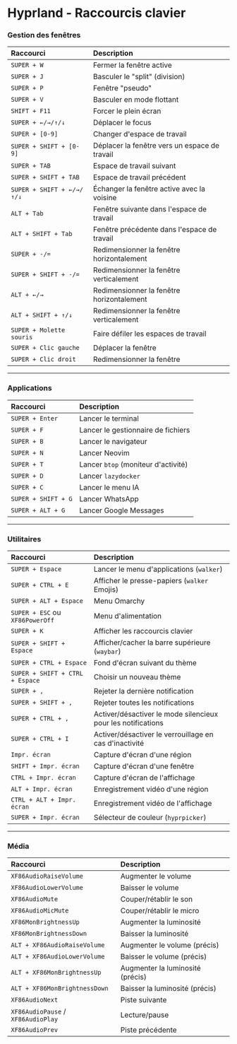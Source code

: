 # Hyprland - Raccourcis clavier

### Gestion des fenêtres

| Raccourci | Description |
| :--- | :--- |
| `SUPER + W` | Fermer la fenêtre active |
| `SUPER + J` | Basculer le "split" (division) |
| `SUPER + P` | Fenêtre "pseudo" |
| `SUPER + V` | Basculer en mode flottant |
| `SHIFT + F11` | Forcer le plein écran |
| `SUPER + ←/→/↑/↓` | Déplacer le focus |
| `SUPER + [0-9]` | Changer d'espace de travail |
| `SUPER + SHIFT + [0-9]` | Déplacer la fenêtre vers un espace de travail |
| `SUPER + TAB` | Espace de travail suivant |
| `SUPER + SHIFT + TAB` | Espace de travail précédent |
| `SUPER + SHIFT + ←/→/↑/↓` | Échanger la fenêtre active avec la voisine |
| `ALT + Tab` | Fenêtre suivante dans l'espace de travail |
| `ALT + SHIFT + Tab` | Fenêtre précédente dans l'espace de travail |
| `SUPER + -/=` | Redimensionner la fenêtre horizontalement |
| `SUPER + SHIFT + -/=` | Redimensionner la fenêtre verticalement |
| `ALT + ←/→` | Redimensionner la fenêtre horizontalement |
| `ALT + SHIFT + ↑/↓` | Redimensionner la fenêtre verticalement |
| `SUPER + Molette souris` | Faire défiler les espaces de travail |
| `SUPER + Clic gauche` | Déplacer la fenêtre |
| `SUPER + Clic droit` | Redimensionner la fenêtre |

---

### Applications

| Raccourci | Description |
| :--- | :--- |
| `SUPER + Enter` | Lancer le terminal |
| `SUPER + F` | Lancer le gestionnaire de fichiers |
| `SUPER + B` | Lancer le navigateur |
| `SUPER + N` | Lancer Neovim |
| `SUPER + T` | Lancer `btop` (moniteur d'activité) |
| `SUPER + D` | Lancer `lazydocker` |
| `SUPER + C` | Lancer le menu IA |
| `SUPER + SHIFT + G` | Lancer WhatsApp |
| `SUPER + ALT + G` | Lancer Google Messages |

---

### Utilitaires

| Raccourci | Description |
| :--- | :--- |
| `SUPER + Espace` | Lancer le menu d'applications (`walker`) |
| `SUPER + CTRL + E` | Afficher le presse-papiers (`walker` Emojis) |
| `SUPER + ALT + Espace` | Menu Omarchy |
| `SUPER + ESC` ou `XF86PowerOff` | Menu d'alimentation |
| `SUPER + K` | Afficher les raccourcis clavier |
| `SUPER + SHIFT + Espace` | Afficher/cacher la barre supérieure (`waybar`) |
| `SUPER + CTRL + Espace` | Fond d'écran suivant du thème |
| `SUPER + SHIFT + CTRL + Espace` | Choisir un nouveau thème |
| `SUPER + ,` | Rejeter la dernière notification |
| `SUPER + SHIFT + ,` | Rejeter toutes les notifications |
| `SUPER + CTRL + ,` | Activer/désactiver le mode silencieux pour les notifications |
| `SUPER + CTRL + I` | Activer/désactiver le verrouillage en cas d'inactivité |
| `Impr. écran` | Capture d'écran d'une région |
| `SHIFT + Impr. écran` | Capture d'écran d'une fenêtre |
| `CTRL + Impr. écran` | Capture d'écran de l'affichage |
| `ALT + Impr. écran` | Enregistrement vidéo d'une région |
| `CTRL + ALT + Impr. écran` | Enregistrement vidéo de l'affichage |
| `SUPER + Impr. écran` | Sélecteur de couleur (`hyprpicker`) |

---

### Média

| Raccourci | Description |
| :--- | :--- |
| `XF86AudioRaiseVolume` | Augmenter le volume |
| `XF86AudioLowerVolume` | Baisser le volume |
| `XF86AudioMute` | Couper/rétablir le son |
| `XF86AudioMicMute` | Couper/rétablir le micro |
| `XF86MonBrightnessUp` | Augmenter la luminosité |
| `XF86MonBrightnessDown` | Baisser la luminosité |
| `ALT + XF86AudioRaiseVolume` | Augmenter le volume (précis) |
| `ALT + XF86AudioLowerVolume` | Baisser le volume (précis) |
| `ALT + XF86MonBrightnessUp` | Augmenter la luminosité (précis) |
| `ALT + XF86MonBrightnessDown` | Baisser la luminosité (précis) |
| `XF86AudioNext` | Piste suivante |
| `XF86AudioPause` / `XF86AudioPlay` | Lecture/pause |
| `XF86AudioPrev` | Piste précédente |
